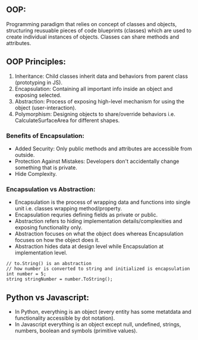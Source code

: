 ## OOP:
Programming paradigm that relies on concept of classes and objects, structuring reusuable pieces of code blueprints (classes) which are used to create individual instances of objects. Classes can share methods and attributes.

## OOP Principles:
1) Inheritance: Child classes inherit data and behaviors from parent class (prototyping in JS).
2) Encapsulation: Containing all important info inside an object and exposing selected.
3) Abstraction: Process of exposing high-level mechanism for using the object (user-interaction).
4) Polymorphism: Designing objects to share/override behaviors i.e. CalculateSurfaceArea for different shapes.

### Benefits of Encapsulation:
- Added Security: Only public methods and attributes are accessible from outside.
- Protection Against Mistakes: Developers don't accidentally change something that is private. 
- Hide Complexity.

### Encapsulation vs Abstraction:
- Encapsulation is the process of wrapping data and functions into single unit i.e. classes wrapping method/property.
- Encapsulation requries defining fields as private or public. 
- Abstraction refers to hiding implementation details/complexities and exposing functionality only.
- Abstraction focuses on what the object does whereas Encapsulation focuses on how the object does it.
- Abstraction hides data at design level while Encapsulation at implementation level.

```
// to.String() is an abstraction
// how number is converted to string and initialized is encapsulation
int number = 5;
string stringNumber = number.ToString();
```



## Python vs Javascript:
- In Python, everything is an object (every entity has some metatdata and functionality accessible by dot notation).
- In Javascript everything is an object except null, undefined, strings, numbers, boolean and symbols (primitive values).
